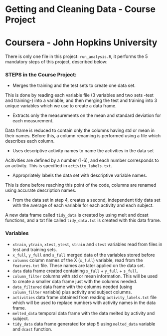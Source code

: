 
# Getting and Cleaning Data - Course Project
# Coursera - John Hopkins University


There is only one file in this project: `run_analysis.R`, it performs the 5 mandatory steps of this project, described below:

### STEPS in the Course Project:

- Merges the training and the test sets to create one data set. 

This is done by reading each variable file (3 variables and two sets -test and training-) into a variable, and then merging the test and training
into 3 unique variables which we use to create a data frame.

- Extracts only the measurements on the mean and standard deviation for each measurement. 

Data frame is reduced to contain only the columns having std or mean in their names. Before this, a column renaming is performed using a file which describes each column.

- Uses descriptive activity names to name the activities in the data set

Acitivities are defined by a number (1-6), and each number corresponds to an activity. This is specified in `activity_labels.txt`.

- Appropriately labels the data set with descriptive variable names. 

This is done before reaching this point of the code, columns are renamed using accurate description names. 

- From the data set in step 4, creates a second, independent tidy data set with the average of each variable for each activity and each subject.

A new data frame called `tidy_data` is created by using melt and dcast functions, and a txt file called `tidy_data.txt` is created with this data frame.


### Variables

* `xtrain`, `ytrain`, `xtest`, `ytest`, `strain` and `stest` variables read from files in test and training sets.
* `x_full`, `y_full` and `s_full` merged data of the variables stored before
* `columns` column names of the X (`x_full`) variable, read from  the `features.txt` file. These names are later applied on the data set.
* `data` data frame created containing `x_full` + `y_full` + `s_full`.
* `column_filter` columns with std or mean information. This will be used to create a smaller data frame just with the columns needed.
* `data_filtered` data frame with the columns needed (using `column_filter` variable) plus activity and subject columns.
* `activities` data frame obtained from reading `activity_labels.txt` file which will be used to replace numbers with activity names in the data frame.
* `melted_data` temporal data frame with the data melted by activity and subject. 
* `tidy_data` data frame generated for step 5 using `melted_data` variable and `dcast` function.
